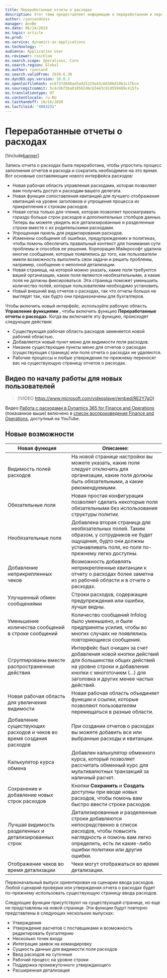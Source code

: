 ```yaml
---
title: Переработанные отчеты о расходах
description: Этот тема предоставляет информацию о переработанном и переосмысленном интерфейсе ввода отчета о расходах в Microsoft Dynamics 365 Finance. Новый интерфейс упрощает процесс заполнения отчетов о расходах и сокращает необходимое время.
author: ryansandness
manager: AnnBe
ms.date: 06/14/2019
ms.topic: article
ms.prod: ''
ms.service: dynamics-ax-applications
ms.technology: ''
audience: Application User
ms.reviewer: roschlom
ms.search.scope: Operations, Core
ms.search.region: Global
ms.author: ryansand
ms.search.validFrom: 2019-6-30
ms.dyn365.ops.version: 10.0.3
ms.openlocfilehash: ec8737d848ae5ad25219a43c68306d19b1c1fbce
ms.sourcegitcommit: 5c4c9bf3ba018562d6cb3443c01d550489c415fa
ms.translationtype: HT
ms.contentlocale: ru-RU
ms.lasthandoff: 10/16/2020
ms.locfileid: "4083231"
---
```

# <a name="redesigned-expense-reports"></a>Переработанные отчеты о расходах
[!include[banner](../includes/banner.md)]

Запись отчета о расходах была переработана, чтобы упростить процесс заполнения отчетов и расхода и сократить необходимое на это время. Вот основные составляющие нового интерфейса расходов:

- Новая рабочая область управления расходами, которая позволяет вам получить доступ к расходам вашего делегата.
- Новая функция сопоставления квитанций для лучшего отображения квитанций на уровне заголовков и упрощения процесса их прикрепления к строкам расходов.
- Новая сетка только для чтения, которая позволяет просматривать гораздо больше строк расходов и дополнительных столбцов данных. Теперь вы можете увидеть все детализированные и разделенные строки вместе с их родительскими расходами.
- Упрощенная панель для редактирования расходов.
- Изменены сообщения об ошибках, предупреждениях и политиках, чтобы помочь обеспечить правильный контекст для понимания сути проблемы и способов ее решения. Корпорация Майкрософт удалила многие сообщения, которые появлялись до того, как пользователи имели возможность выполнить свои задачи и решить проблемы, например, сообщение о неполной детализации.
- Новая страница, на которой можно указать, какие поля требуются вашей организации, какие поля являются необязательными, а какие поля не должны фиксироваться. Эта страница поможет уменьшить количество полей, которые пользователям необходимо установить.
- Новый внешний вид отчетов о расходах, так что отчеты больше не выглядят так, как будто они предназначены для бухгалтеров.

Чтобы включить новый интерфейс, используйте рабочую область **Управление функциями** , чтобы включить функцию **Переработанные отчеты о расходах**. Когда вы включаете эту функцию, происходят следующие действия:

- Существующая рабочая область расходов заменяется новой рабочей областью.
- Добавляется новый пункт меню для видимости поля расходов.
- Никакие существующие пункты меню для отчетов о расходах (существующая страница) или поля отчета о расходах не удаляются.
- Рабочие процессы и любые утверждения по-прежнему переносят вас на существующую страницу отчетов о расходах.

## <a name="getting-started-video-for-new-users"></a>Видео по началу работы для новых пользователей

> [!VIDEO https://www.microsoft.com/videoplayer/embed/RE2Y7gO]

Видео [Работа с расходами в Dynamics 365 for Finance and Operations](https://youtu.be/Ocy-MsTvEE0) (показанное выше) включено в [список воспроизведения Finance and Operations](https://www.youtube.com/playlist?list=PLcakwueIHoT_SYfIaPGoOhloFoCXiUSyW), доступный на YouTube.

## <a name="new-features"></a>Новые возможности

| Новая функция | Описание: |
|---|----|
| Видимость полей расходов | На новой странице настройки вы можете указать, какие поля следует отключить для организации, какие поля должны быть обязательными, а какие рекомендуемыми. |
| Обязательные поля | Новая простая конфигурация позволяет сделать некоторые поля обязательными без использования структуры политик. |
| Необязательные поля | Добавлена вторая страница для необязательных полей. Таким образом, у сотрудников не будет ощущения, будто они должны устанавливать поля, но поля по-прежнему легко доступны. |
| Добавление неприкрепленных чеков | Возможность добавлять неприкрепленные квитанции к отчету о расходах более заметна из рабочей области и в отчете о расходах. |
| Улучшенный обмен сообщениями | Строки расходов, содержащие предупреждения или ошибки, лучше видны. |
| Уменьшение количества сообщений в строке сообщений| Количество сообщений Infolog было уменьшено, и были предприняты усилия, чтобы во многих случаях не появлялись повторяющиеся сообщения. |
| Сгруппированы вместе распространенные действия | Интерфейс был очищен за счет добавления новой кнопки действий для большинства общих действий на уровне строки и добавления кнопки с многоточием (...) для заголовка и других менее частых действий. |
| Новая рабочая область для увеличения видимости | Новая рабочая область объединяет функции и ссылки, которые позволяют пользователям перемещаться в разные области. |
| Добавление существующих расходов и чеков во время создания расходов | При создании отчетов о расходах вы можете добавить все или выбранные расходы и квитанции. |
| Калькулятор курса обмена | Добавлен калькулятор обменного курса, который позволяет рассчитать обменный курс для мультивалютных транзакций за наличный расчет. |
| Сохранение и добавление новых строк расходов | Кнопки **Сохранить** и **Создать** доступны при вводе новых расходов, чтобы помочь вам быстро ввести строки расходов. |
| Лучшая видимость разделенных и детализированных строк | Детализированные и разделенные строки добавляются непосредственно в список расходов, чтобы повысить наглядность и помочь вам легко определить, есть ли какие-либо ошибки политики или другие ошибки. |
| Отображение чеков во время детализации | Чеки могут отображаться во время детализации. |

Первоначальный выпуск ориентирован на сценарии ввода расходов. Любой сценарий проверки или утверждения отчета о расходах будет по-прежнему использовать существующую страницу ввода расходов.

Следующие функции присутствуют на существующей странице, но еще не представлены на новой странице. Эти функции будут повторно представлены в следующих нескольких выпусках:

- Утверждения
- Утверждение расчетов с поставщиками и возможность редактировать бухгалтерию
- Несколько точек входа
- Интеграция заявок на командировку
- Сущность данных для видимости поля расходов
- Ввод расходов на суточные
- Рабочий процесс на уровне строки
- Поддержка промежуточного утверждающего
- Расширенная детализация
